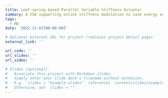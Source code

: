 ```yaml
---
title: Leaf-spring based Parallel Variable Stiffness Actuator
summary: A VSA supporting online stiffness modulation to save energy and increase joint power.
tags:
  - MD
date: '2022-11-01T00:00:00Z'

# Optional external URL for project (replaces project detail page).
external_link: ''

url_code: ''
url_slides: ''
url_video: ''

# Slides (optional).
#   Associate this project with Markdown slides.
#   Simply enter your slide deck's filename without extension.
#   E.g. `slides = "example-slides"` references `content/slides/example-slides.md`.
#   Otherwise, set `slides = ""`.
---
```

